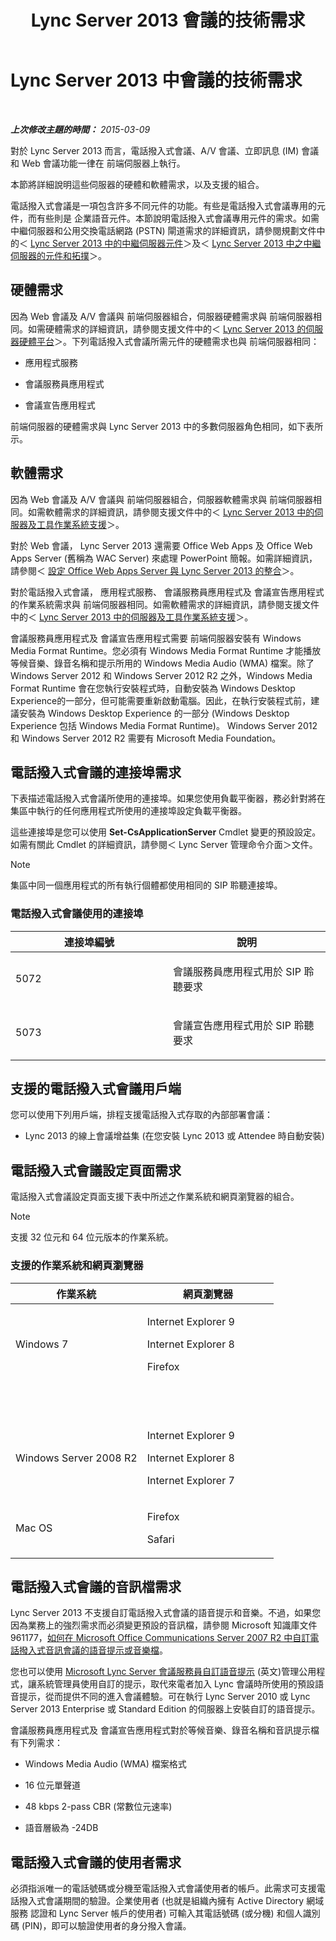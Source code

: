 ﻿---
title: Lync Server 2013 會議的技術需求
TOCTitle: 會議的技術需求
ms:assetid: 3c0d89e1-53e6-46d7-bf8c-491260b292ea
ms:mtpsurl: https://technet.microsoft.com/zh-tw/library/Gg425889(v=OCS.15)
ms:contentKeyID: 49290656
ms.date: 08/10/2015
mtps_version: v=OCS.15
ms.translationtype: HT
---

# Lync Server 2013 中會議的技術需求

 

_**上次修改主題的時間：** 2015-03-09_

對於 Lync Server 2013 而言，電話撥入式會議、A/V 會議、立即訊息 (IM) 會議和 Web 會議功能一律在 前端伺服器上執行。

本節將詳細說明這些伺服器的硬體和軟體需求，以及支援的組合。

電話撥入式會議是一項包含許多不同元件的功能。有些是電話撥入式會議專用的元件，而有些則是 企業語音元件。本節說明電話撥入式會議專用元件的需求。如需 中繼伺服器和公用交換電話網路 (PSTN) 閘道需求的詳細資訊，請參閱規劃文件中的＜ [Lync Server 2013 中的中繼伺服器元件](lync-server-2013-mediation-server-component.md)＞及＜ [Lync Server 2013 中之中繼伺服器的元件和拓撲](lync-server-2013-components-and-topologies-for-mediation-server.md)＞。

## 硬體需求

因為 Web 會議及 A/V 會議與 前端伺服器組合，伺服器硬體需求與 前端伺服器相同。如需硬體需求的詳細資訊，請參閱支援文件中的＜ [Lync Server 2013 的伺服器硬體平台](lync-server-2013-server-hardware-platforms.md)＞。下列電話撥入式會議所需元件的硬體需求也與 前端伺服器相同：

  - 應用程式服務

  - 會議服務員應用程式

  - 會議宣告應用程式

前端伺服器的硬體需求與 Lync Server 2013 中的多數伺服器角色相同，如下表所示。

## 軟體需求

因為 Web 會議及 A/V 會議與 前端伺服器組合，伺服器軟體需求與 前端伺服器相同。如需軟體需求的詳細資訊，請參閱支援文件中的＜ [Lync Server 2013 中的伺服器及工具作業系統支援](lync-server-2013-server-and-tools-operating-system-support.md)＞。

對於 Web 會議， Lync Server 2013 還需要 Office Web Apps 及 Office Web Apps Server (舊稱為 WAC Server) 來處理 PowerPoint 簡報。如需詳細資訊，請參閱＜ [設定 Office Web Apps Server 與 Lync Server 2013 的整合](lync-server-2013-enabling-office-web-apps-server-and-lync-server-2013.md)＞。

對於電話撥入式會議， 應用程式服務、 會議服務員應用程式及 會議宣告應用程式的作業系統需求與 前端伺服器相同。如需軟體需求的詳細資訊，請參閱支援文件中的＜ [Lync Server 2013 中的伺服器及工具作業系統支援](lync-server-2013-server-and-tools-operating-system-support.md)＞。

會議服務員應用程式及 會議宣告應用程式需要 前端伺服器安裝有 Windows Media Format Runtime。您必須有 Windows Media Format Runtime 才能播放等候音樂、錄音名稱和提示所用的 Windows Media Audio (WMA) 檔案。除了 Windows Server 2012 和 Windows Server 2012 R2 之外，Windows Media Format Runtime 會在您執行安裝程式時，自動安裝為 Windows Desktop Experience的一部分，但可能需要重新啟動電腦。因此，在執行安裝程式前，建議安裝為 Windows Desktop Experience 的一部分 (Windows Desktop Experience 包括 Windows Media Format Runtime)。 Windows Server 2012 和 Windows Server 2012 R2 需要有 Microsoft Media Foundation。

## 電話撥入式會議的連接埠需求

下表描述電話撥入式會議所使用的連接埠。如果您使用負載平衡器，務必針對將在集區中執行的任何應用程式所使用的連接埠設定負載平衡器。

這些連接埠是您可以使用 **Set-CsApplicationServer** Cmdlet 變更的預設設定。如需有關此 Cmdlet 的詳細資訊，請參閱＜ Lync Server 管理命令介面＞文件。

> [!NOTE]  
> 集區中同一個應用程式的所有執行個體都使用相同的 SIP 聆聽連接埠。



### 電話撥入式會議使用的連接埠

<table>
<colgroup>
<col style="width: 50%" />
<col style="width: 50%" />
</colgroup>
<thead>
<tr class="header">
<th>連接埠編號</th>
<th>說明</th>
</tr>
</thead>
<tbody>
<tr class="odd">
<td><p>5072</p></td>
<td><p>會議服務員應用程式用於 SIP 聆聽要求</p></td>
</tr>
<tr class="even">
<td><p>5073</p></td>
<td><p>會議宣告應用程式用於 SIP 聆聽要求</p></td>
</tr>
</tbody>
</table>


## 支援的電話撥入式會議用戶端

您可以使用下列用戶端，排程支援電話撥入式存取的內部部署會議：

  - Lync 2013 的線上會議增益集 (在您安裝 Lync 2013 或 Attendee 時自動安裝)

## 電話撥入式會議設定頁面需求

電話撥入式會議設定頁面支援下表中所述之作業系統和網頁瀏覽器的組合。

> [!NOTE]  
> 支援 32 位元和 64 位元版本的作業系統。



### 支援的作業系統和網頁瀏覽器

<table>
<colgroup>
<col style="width: 50%" />
<col style="width: 50%" />
</colgroup>
<thead>
<tr class="header">
<th>作業系統</th>
<th>網頁瀏覽器</th>
</tr>
</thead>
<tbody>
<tr class="odd">
<td><p>Windows 7</p></td>
<td><p>Internet Explorer 9</p>
<p>Internet Explorer 8</p>
<p>Firefox</p></td>
</tr>
<tr class="even">
<td> </td>
<td> </td>
</tr>
<tr class="odd">
<td> </td>
<td> </td>
</tr>
<tr class="even">
<td><p>Windows Server 2008 R2</p></td>
<td><p>Internet Explorer 9</p>
<p>Internet Explorer 8</p>
<p>Internet Explorer 7</p></td>
</tr>
<tr class="odd">
<td><p>Mac OS</p></td>
<td><p>Firefox</p>
<p>Safari</p></td>
</tr>
</tbody>
</table>


## 電話撥入式會議的音訊檔需求

Lync Server 2013 不支援自訂電話撥入式會議的語音提示和音樂。不過，如果您因為業務上的強烈需求而必須變更預設的音訊檔，請參閱 Microsoft 知識庫文件 961177，[如何在 Microsoft Office Communications Server 2007 R2 中自訂電話撥入式音訊會議的語音提示或音樂檔](http://go.microsoft.com/fwlink/p/?linkid=3052%26kbid=961177)。

您也可以使用 [Microsoft Lync Server 會議服務員自訂語音提示](http://go.microsoft.com/fwlink/p/?linkid=396880) (英文)管理公用程式，讓系統管理員使用自訂的提示，取代來電者加入 Lync 會議時所使用的預設語音提示，從而提供不同的進入會議體驗。可在執行 Lync Server 2010 或 Lync Server 2013 Enterprise 或 Standard Edition 的伺服器上安裝自訂的語音提示。

會議服務員應用程式及 會議宣告應用程式對於等候音樂、錄音名稱和音訊提示檔有下列需求：

  - Windows Media Audio (WMA) 檔案格式

  - 16 位元單聲道

  - 48 kbps 2-pass CBR (常數位元速率)

  - 語音層級為 -24DB

## 電話撥入式會議的使用者需求

必須指派唯一的電話號碼或分機至電話撥入式會議使用者的帳戶。此需求可支援電話撥入式會議期間的驗證。企業使用者 (也就是組織內擁有 Active Directory 網域服務 認證和 Lync Server 帳戶的使用者) 可輸入其電話號碼 (或分機) 和個人識別碼 (PIN)，即可以驗證使用者的身分撥入會議。

